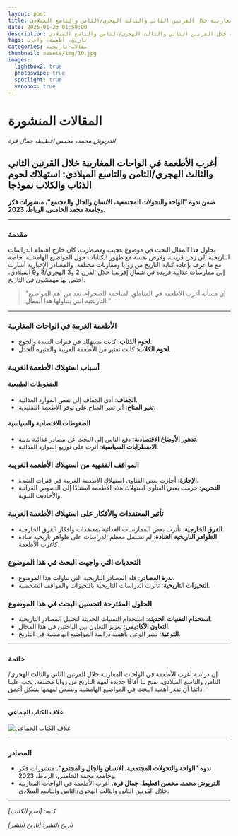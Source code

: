 ```yaml
---
layout: post
title: أغرب الأطعمة في الواحات المغاربية خلال القرنين الثاني والثالث الهجري/الثامن والتاسع الميلادي
date: 2025-01-23 01:59:00
description: دراسة حول استهلاك لحوم الذئاب والكلاب في الواحات المغاربية خلال القرنين الثاني والثالث الهجري/الثامن والتاسع الميلادي.
tags: تاريخ، أطعمة، واحات
categories: مقالات-تاريخية
thumbnail: assets/img/10.jpg
images:
  lightbox2: true
  photoswipe: true
  spotlight: true
  venobox: true
---
```


# المقالات المنشورة

*الدريوش محمد، محسن افطيط، جمال فزة*

## أغرب الأطعمة في الواحات المغاربية خلال القرنين الثاني والثالث الهجري/الثامن والتاسع الميلادي: استهلاك لحوم الذئاب والكلاب نموذجا

**ضمن ندوة "الواحة والتحولات المجتمعية، الانسان والجال والمجتمع"، منشورات فكر وجامعة محمد الخامس، الرباط، 2023.**

---

### مقدمة

يحاول هذا المقال البحث في موضوع عجيب ومضطرب، كان خارج اهتمام الدراسات التاريخية إلى زمن قريب، وفرض نفسه مع ظهور الكتابات حول المواضيع الهامشية. خاصة مع ما عرف بإعادة كتابة التاريخ من زوايا ومقاربات مختلفة، والمصادر الإخبارية أشارت إلى ممارسات غذائية فريدة في شمال إفريقيا خلال القرن 2 و3 الهجري/8 و9 الميلادي، اختص بها مهمشون في التاريخ.

> "إن مسألة أغرب الأطعمة في المناطق المتاخمة للصحراء، تعد من أهم المواضيع التاريخية التي يتناولها هذا المقال."

---

### الأطعمة الغريبة في الواحات المغاربية

- **لحوم الذئاب**: كانت تستهلك في فترات الشدة والجوع.
- **لحوم الكلاب**: كانت تعتبر من الأطعمة الغريبة والمثيرة للجدل.

### أسباب استهلاك الأطعمة الغريبة

#### الضغوطات الطبيعية

- **الجفاف**: أدى الجفاف إلى نقص الموارد الغذائية.
- **تغير المناخ**: أثر تغير المناخ على توفر الأطعمة التقليدية.

#### الضغوطات الاقتصادية والسياسية

- **تدهور الأوضاع الاقتصادية**: دفع الناس إلى البحث عن مصادر غذائية بديلة.
- **الاضطرابات السياسية**: أثرت على توزيع الموارد الغذائية.

### المواقف الفقهية من استهلاك الأطعمة الغريبة

- **الإجازة**: أجازت بعض الفتاوى استهلاك الأطعمة الغريبة في فترات الشدة.
- **التحريم**: حرمت بعض الفتاوى استهلاك هذه الأطعمة استنادًا إلى النصوص القرآنية والأحاديث النبوية.

### تأثير المعتقدات والأفكار على استهلاك الأطعمة الغريبة

- **الفرق الخارجية**: تأثرت بعض الممارسات الغذائية بمعتقدات وأفكار الفرق الخارجية.
- **الظواهر التاريخية الشاذة**: لم تشتمل معظم الدراسات على ظواهر تاريخية شاذة كأغرب الأطعمة.

### التحديات التي واجهت البحث في هذا الموضوع

- **ندرة المصادر**: قلة المصادر التاريخية التي تناولت هذا الموضوع.
- **التحيزات التاريخية**: تأثرت الدراسات التاريخية بالتحيزات والمواقف الشخصية.

### الحلول المقترحة لتحسين البحث في هذا الموضوع

- **استخدام التقنيات الحديثة**: استخدام التقنيات الحديثة لتحليل المصادر التاريخية.
- **التعاون الأكاديمي**: تعزيز التعاون بين الباحثين في هذا المجال.
- **التوعية**: نشر الوعي بأهمية دراسة المواضيع الهامشية في التاريخ.

---

### خاتمة

إن دراسة أغرب الأطعمة في الواحات المغاربية خلال القرنين الثاني والثالث الهجري/الثامن والتاسع الميلادي، تفتح لنا آفاقًا جديدة لفهم التاريخ من زوايا مختلفة. يجب علينا دائمًا أن نقدر أهمية البحث في المواضيع الهامشية ونسعى لفهمها بشكل أعمق.

---

#### غلاف الكتاب الجماعي

![غلاف الكتاب الجماعي](path/to/cover-image.jpg)

---

### المصادر

- **ندوة "الواحة والتحولات المجتمعية، الانسان والجال والمجتمع"**، منشورات فكر وجامعة محمد الخامس، الرباط، 2023.
- **الدريوش محمد، محسن افطيط، جمال فزة**، أغرب الأطعمة في الواحات المغاربية خلال القرنين الثاني والثالث الهجري/الثامن والتاسع الميلادي.

---

*كتبه: [اسم الكاتب]*

*تاريخ النشر: [تاريخ النشر]*
